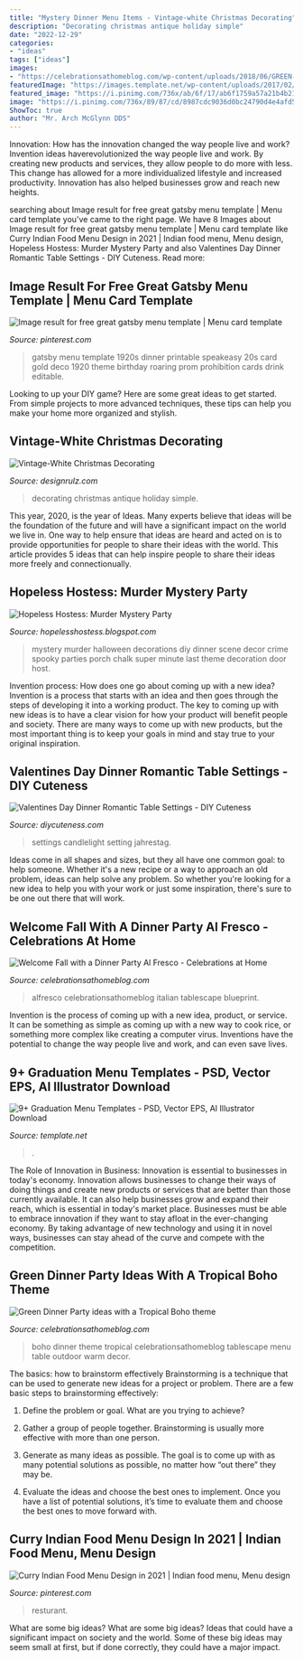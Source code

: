 ```yaml
---
title: "Mystery Dinner Menu Items - Vintage-white Christmas Decorating"
description: "Decorating christmas antique holiday simple"
date: "2022-12-29"
categories:
- "ideas"
tags: ["ideas"]
images:
- "https://celebrationsathomeblog.com/wp-content/uploads/2018/06/GREEN-PARTY-TABLESCAPE.jpg"
featuredImage: "https://images.template.net/wp-content/uploads/2017/02/19001914/Graduation-Dinner-Menu-Template.jpg?width=600"
featured_image: "https://i.pinimg.com/736x/ab/6f/17/ab6f1759a57a21b4b21280cfe6718bd2.jpg"
image: "https://i.pinimg.com/736x/89/87/cd/8987cdc9036d0bc24790d4e4afd531a7.jpg"
ShowToc: true
author: "Mr. Arch McGlynn DDS"
---
```



Innovation: How has the innovation changed the way people live and work?
Invention ideas haverevolutionized the way people live and work. By creating new products and services, they allow people to do more with less. This change has allowed for a more individualized lifestyle and increased productivity. Innovation has also helped businesses grow and reach new heights.

	

		
searching about Image result for free great gatsby menu template | Menu card template you've came to the right page. We have 8 Images about Image result for free great gatsby menu template | Menu card template like Curry Indian Food Menu Design in 2021 | Indian food menu, Menu design, Hopeless Hostess: Murder Mystery Party and also Valentines Day Dinner Romantic Table Settings - DIY Cuteness. Read more:
		
    
## Image Result For Free Great Gatsby Menu Template | Menu Card Template

<img loading=lazy src="https://i.pinimg.com/736x/ab/6f/17/ab6f1759a57a21b4b21280cfe6718bd2.jpg" onerror="this.onerror=null;this.src='https://tse1.mm.bing.net/th?id=OIP.4YlnvJ_dVpvRrGU0YJOKSgHaKX&amp;pid=15.1';" alt="Image result for free great gatsby menu template | Menu card template">

_Source: pinterest.com_

>gatsby menu template 1920s dinner printable speakeasy 20s card gold deco 1920 theme birthday roaring prom prohibition cards drink editable. 

	

Looking to up your DIY game? Here are some great ideas to get started. From simple projects to more advanced techniques, these tips can help you make your home more organized and stylish.

    
## Vintage-White Christmas Decorating

<img loading=lazy src="https://cdn.designrulz.com/wp-content/uploads/2011/12/1233728_t0X781u8_c.jpg" onerror="this.onerror=null;this.src='https://tse1.mm.bing.net/th?id=OIP.8bQKVB4zUYFVfA1ZhtPQ8gHaKj&amp;pid=15.1';" alt="Vintage-White Christmas Decorating">

_Source: designrulz.com_

>decorating christmas antique holiday simple. 

	

This year, 2020, is the year of Ideas. Many experts believe that ideas will be the foundation of the future and will have a significant impact on the world we live in. One way to help ensure that ideas are heard and acted on is to provide opportunities for people to share their ideas with the world. This article provides 5 ideas that can help inspire people to share their ideas more freely and connectionually.

    
## Hopeless Hostess: Murder Mystery Party

<img loading=lazy src="http://2.bp.blogspot.com/-qfrFWDdMLi4/TcDMfEKTO0I/AAAAAAAACsY/Hojyve9l2iw/s1600/Screen+shot+2011-05-03+at+8.44.40+PM.png" onerror="this.onerror=null;this.src='https://tse4.mm.bing.net/th?id=OIP.AqJBhxyRJmktaslNJTPvNgAAAA&amp;pid=15.1';" alt="Hopeless Hostess: Murder Mystery Party">

_Source: hopelesshostess.blogspot.com_

>mystery murder halloween decorations diy dinner scene decor crime spooky parties porch chalk super minute last theme decoration door host. 

	

Invention process: How does one go about coming up with a new idea?
Invention is a process that starts with an idea and then goes through the steps of developing it into a working product. The key to coming up with new ideas is to have a clear vision for how your product will benefit people and society. There are many ways to come up with new products, but the most important thing is to keep your goals in mind and stay true to your original inspiration.

    
## Valentines Day Dinner Romantic Table Settings - DIY Cuteness

<img loading=lazy src="https://diycuteness.com/wp-content/uploads/2019/12/Valentines-Day-Dinner-Romantic-Table-Settings-4.jpg" onerror="this.onerror=null;this.src='https://tse3.mm.bing.net/th?id=OIP.Eb3xlf5IE3nY4zY8p_x5PAHaE8&amp;pid=15.1';" alt="Valentines Day Dinner Romantic Table Settings - DIY Cuteness">

_Source: diycuteness.com_

>settings candlelight setting jahrestag. 

	

Ideas come in all shapes and sizes, but they all have one common goal: to help someone. Whether it's a new recipe or a way to approach an old problem, ideas can help solve any problem. So whether you're looking for a new idea to help you with your work or just some inspiration, there's sure to be one out there that will work.

    
## Welcome Fall With A Dinner Party Al Fresco - Celebrations At Home

<img loading=lazy src="https://celebrationsathomeblog.com/wp-content/uploads/2014/09/jacuzzi-party-008-3.jpg" onerror="this.onerror=null;this.src='https://tse2.mm.bing.net/th?id=OIP.mW930DAy9MoCVH_tt1LXogHaLD&amp;pid=15.1';" alt="Welcome Fall with a Dinner Party Al Fresco - Celebrations at Home">

_Source: celebrationsathomeblog.com_

>alfresco celebrationsathomeblog italian tablescape blueprint. 

	

Invention is the process of coming up with a new idea, product, or service. It can be something as simple as coming up with a new way to cook rice, or something more complex like creating a computer virus. Inventions have the potential to change the way people live and work, and can even save lives.

    
## 9+ Graduation Menu Templates - PSD, Vector EPS, AI Illustrator Download

<img loading=lazy src="https://images.template.net/wp-content/uploads/2017/02/19001914/Graduation-Dinner-Menu-Template.jpg?width=600" onerror="this.onerror=null;this.src='https://tse4.mm.bing.net/th?id=OIP.xnhiBxS0F_RFfFL_hjvJBAHaKv&amp;pid=15.1';" alt="9+ Graduation Menu Templates - PSD, Vector EPS, AI Illustrator Download">

_Source: template.net_

>. 

	

The Role of Innovation in Business:
Innovation is essential to businesses in today's economy. Innovation allows businesses to change their ways of doing things and create new products or services that are better than those currently available. It can also help businesses grow and expand their reach, which is essential in today's market place.
Businesses must be able to embrace innovation if they want to stay afloat in the ever-changing economy. By taking advantage of new technology and using it in novel ways, businesses can stay ahead of the curve and compete with the competition.

    
## Green Dinner Party Ideas With A Tropical Boho Theme

<img loading=lazy src="https://celebrationsathomeblog.com/wp-content/uploads/2018/06/GREEN-PARTY-TABLESCAPE.jpg" onerror="this.onerror=null;this.src='https://tse1.mm.bing.net/th?id=OIP.z9ScLwCcbaaYGHKuXPxHdQHaLT&amp;pid=15.1';" alt="Green Dinner Party ideas with a Tropical Boho theme">

_Source: celebrationsathomeblog.com_

>boho dinner theme tropical celebrationsathomeblog tablescape menu table outdoor warm decor. 

	

The basics: how to brainstorm effectively
Brainstorming is a technique that can be used to generate new ideas for a project or problem. There are a few basic steps to brainstorming effectively:
1. Define the problem or goal. What are you trying to achieve?

2. Gather a group of people together. Brainstorming is usually more effective with more than one person.

3. Generate as many ideas as possible. The goal is to come up with as many potential solutions as possible, no matter how “out there” they may be.

4. Evaluate the ideas and choose the best ones to implement. Once you have a list of potential solutions, it’s time to evaluate them and choose the best ones to move forward with.

    
## Curry Indian Food Menu Design In 2021 | Indian Food Menu, Menu Design

<img loading=lazy src="https://i.pinimg.com/736x/89/87/cd/8987cdc9036d0bc24790d4e4afd531a7.jpg" onerror="this.onerror=null;this.src='https://tse1.mm.bing.net/th?id=OIP.mjXFKf6GsBeAZV-q4W5yTAHaMl&amp;pid=15.1';" alt="Curry Indian Food Menu Design in 2021 | Indian food menu, Menu design">

_Source: pinterest.com_

>resturant. 

	

What are some big ideas?
What are some big ideas? Ideas that could have a significant impact on society and the world. Some of these big ideas may seem small at first, but if done correctly, they could have a major impact.

